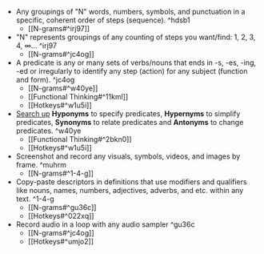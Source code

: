 - Any groupings of "N" words, numbers, symbols, and punctuation in a specific, coherent order of steps (sequence). ^hdsb1
	- [[N-grams#^irj97]]
- "N" represents groupings of any counting of steps you want/find: 1, 2, 3, 4, ∞... ^irj97
	- [[N-grams#^jc4og]]
- A predicate is any or many sets of verbs/nouns that ends in -s, -es, -ing, -ed or irregularly to identify any step (action) for any subject (function and form). ^jc4og
	- [[N-grams#^w40ye]]
	- [[Functional Thinking#^11kml]]
	- [[Hotkeys#^w1u5i]]
- [Search up](http://www.sinonimkata.com/) **Hyponyms** to specify predicates, **Hypernyms** to simplify predicates, **Synonyms** to relate predicates and **Antonyms** to change predicates. ^w40ye
    - [[Functional Thinking#^2bkn0]]
    - [[Hotkeys#^w1u5i]]
- Screenshot and record any visuals, symbols, videos, and images by frame. ^muhrm
	- [[N-grams#^1-4-g]]
- Copy-paste descriptors in definitions that use modifiers and qualifiers like nouns, names, numbers, adjectives, adverbs, and etc. within any text. ^1-4-g
	- [[N-grams#^gu36c]]
	- [[Hotkeys#^022xq]]
- Record audio in a loop with any audio sampler ^gu36c
    - [[N-grams#^jc4og]]
    - [[Hotkeys#^umjo2]]